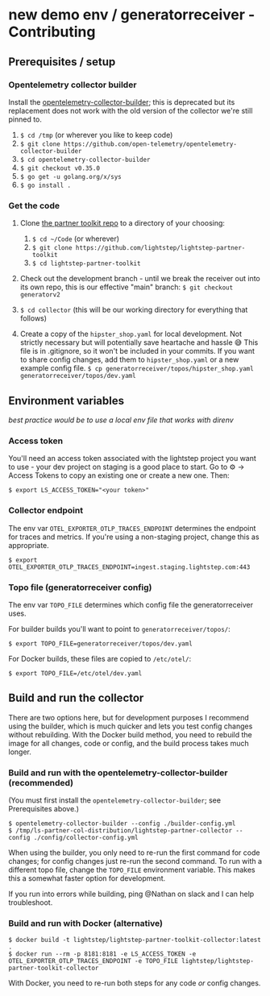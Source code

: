 # new demo env / generatorreceiver - Contributing

## Prerequisites / setup

### Opentelemetry collector builder

Install the [opentelemetry-collector-builder](https://github.com/open-telemetry/opentelemetry-collector-builder); this is deprecated but its replacement does not work with the old version of the collector we're still pinned to.

   1. `$ cd /tmp` (or wherever you like to keep code)
   1. `$ git clone https://github.com/open-telemetry/opentelemetry-collector-builder`
   1. `$ cd opentelemetry-collector-builder`
   1. `$ git checkout v0.35.0`
   1. `$ go get -u golang.org/x/sys`
   1. `$ go install .`

### Get the code

1. Clone [the partner toolkit repo](https://github.com/lightstep/lightstep-partner-toolkit) to a directory of your choosing:

   1.  `$ cd ~/Code` (or wherever)
   1.  `$ git clone https://github.com/lightstep/lightstep-partner-toolkit`
   1.  `$ cd lightstep-partner-toolkit`

1. Check out the development branch - until we break the receiver out into its own repo, this is our effective "main" branch:
    `$ git checkout generatorv2`
1. `$ cd collector` (this will be our working directory for everything that follows)
1. Create a copy of the `hipster_shop.yaml` for local development. Not strictly necessary but will potentially save heartache and hassle 😅 This file is in .gitignore, so it won't be included in your commits. If you want to share config changes, add them to `hipster_shop.yaml` or a new example config file.
   `$ cp generatorreceiver/topos/hipster_shop.yaml generatorreceiver/topos/dev.yaml`

## Environment variables

*best practice would be to use a local env file that works with direnv*

### Access token

You'll need an access token associated with the lightstep project you want to use - your dev project on staging is a good place to start. Go to ⚙ -> Access Tokens to copy an existing one or create a new one. Then:

```shell
$ export LS_ACCESS_TOKEN="<your token>"
```

### Collector endpoint

The env var `OTEL_EXPORTER_OTLP_TRACES_ENDPOINT` determines the endpoint for traces and metrics. If you're using a non-staging project, change this as appropriate.

```shell
$ export OTEL_EXPORTER_OTLP_TRACES_ENDPOINT=ingest.staging.lightstep.com:443
```

### Topo file (generatorreceiver config)

The env var `TOPO_FILE` determines which config file the generatorreceiver uses.

For builder builds you'll want to point to `generatorreceiver/topos/`:

```shell
$ export TOPO_FILE=generatorreceiver/topos/dev.yaml
```

For Docker builds, these files are copied to `/etc/otel/`:

```shell
$ export TOPO_FILE=/etc/otel/dev.yaml
```

## Build and run the collector

There are two options here, but for development purposes I recommend using the builder, which is much quicker and lets you test config changes without rebuilding. With the Docker build method, you need to rebuild the image for all changes, code or config, and the build process takes much longer.

### Build and run with the opentelemetry-collector-builder (recommended)

(You must first install the `opentelemetry-collector-builder`; see Prerequisites above.)

```shell
$ opentelemetry-collector-builder --config ./builder-config.yml
$ /tmp/ls-partner-col-distribution/lightstep-partner-collector --config ./config/collector-config.yml
```

When using the builder, you only need to re-run the first command for code changes; for config changes just re-run the second command. To run with a different topo file, change the `TOPO_FILE` environment variable. This makes this a somewhat faster option for development.

If you run into errors while building, ping @Nathan on slack and I can help troubleshoot.

### Build and run with Docker (alternative)

```shell
$ docker build -t lightstep/lightstep-partner-toolkit-collector:latest .
$ docker run --rm -p 8181:8181 -e LS_ACCESS_TOKEN -e OTEL_EXPORTER_OTLP_TRACES_ENDPOINT -e TOPO_FILE lightstep/lightstep-partner-toolkit-collector
```

With Docker, you need to re-run both steps for any code *or* config changes.
